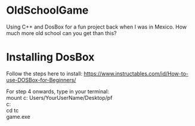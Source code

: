 # OldSchoolGame
Using C++ and DosBox for a fun project back when I was in Mexico. How much more old school can you get than this?

# Installing DosBox
Follow the steps here to install: https://www.instructables.com/id/How-to-use-DOSBox-for-Beginners/

For step 4 onwards, type in your terminal: <br>
mount c: Users/YourUserName/Desktop/pf <br>
c: <br>
cd tc <br>
game.exe <br>
